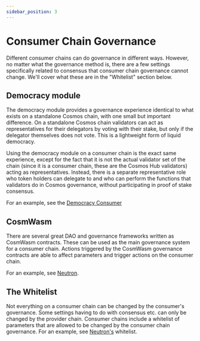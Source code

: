 ```yaml
---
sidebar_position: 3
---
```


# Consumer Chain Governance

Different consumer chains can do governance in different ways. However, no matter what the governance method is, there are a few settings specifically related to consensus that consumer chain governance cannot change. We'll cover what these are in the "Whitelist" section below.

## Democracy module

The democracy module provides a governance experience identical to what exists on a standalone Cosmos chain, with one small but important difference. On a standalone Cosmos chain validators can act as representatives for their delegators by voting with their stake, but only if the delegator themselves does not vote. This is a lightweight form of liquid democracy.

Using the democracy module on a consumer chain is the exact same experience, except for the fact that it is not the actual validator set of the chain (since it is a consumer chain, these are the Cosmos Hub validators) acting as representatives. Instead, there is a separate representative role who token holders can delegate to and who can perform the functions that validators do in Cosmos governance, without participating in proof of stake consensus.

For an example, see the [Democracy Consumer](https://github.com/cosmos/interchain-security/tree/main/app/consumer-democracy)

## CosmWasm

There are several great DAO and governance frameworks written as CosmWasm contracts. These can be used as the main governance system for a consumer chain. Actions triggered by the CosmWasm governance contracts are able to affect parameters and trigger actions on the consumer chain.

For an example, see [Neutron](https://github.com/neutron-org/neutron/).

## The Whitelist

Not everything on a consumer chain can be changed by the consumer's governance. Some settings having to do with consensus etc. can only be changed by the provider chain. Consumer chains include a whitelist of parameters that are allowed to be changed by the consumer chain governance. For an example, see [Neutron's](https://github.com/neutron-org/neutron/blob/main/app/proposals_allowlisting.go) whitelist.
